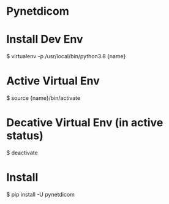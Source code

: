 # Pynetdicom

# Install Dev Env
$ virtualenv -p /usr/local/bin/python3.8 {name}

# Active Virtual Env
$ source {name}/bin/activate

# Decative Virtual Env (in active status)
$ deactivate

# Install
$ pip install -U pynetdicom


